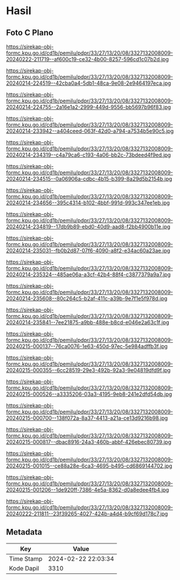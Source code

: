 # Hasil

## Foto C Plano

https://sirekap-obj-formc.kpu.go.id/cd1b/pemilu/pdpr/33/27/13/20/08/3327132008009-20240222-211719--af600c19-ce32-4b00-8257-596cd1c07b2d.jpg

https://sirekap-obj-formc.kpu.go.id/cd1b/pemilu/pdpr/33/27/13/20/08/3327132008009-20240214-224519--42cba0a4-5db1-48ca-9e08-2e9464197eca.jpg

https://sirekap-obj-formc.kpu.go.id/cd1b/pemilu/pdpr/33/27/13/20/08/3327132008009-20240214-224755--2a16e1a2-2999-449d-9556-bb5697b96f83.jpg

https://sirekap-obj-formc.kpu.go.id/cd1b/pemilu/pdpr/33/27/13/20/08/3327132008009-20240214-233942--a404ceed-063f-42d0-a794-a7534b5e90c5.jpg

https://sirekap-obj-formc.kpu.go.id/cd1b/pemilu/pdpr/33/27/13/20/08/3327132008009-20240214-234319--c4a79ca6-c193-4a06-bb2c-73bdeed4f9ed.jpg

https://sirekap-obj-formc.kpu.go.id/cd1b/pemilu/pdpr/33/27/13/20/08/3327132008009-20240214-234515--0a06906a-cdbc-4b15-b399-8a29d5b2154b.jpg

https://sirekap-obj-formc.kpu.go.id/cd1b/pemilu/pdpr/33/27/13/20/08/3327132008009-20240214-234656--395c4314-b102-4bbf-991d-993c347ee1eb.jpg

https://sirekap-obj-formc.kpu.go.id/cd1b/pemilu/pdpr/33/27/13/20/08/3327132008009-20240214-234819--17db9b89-ebd0-40d9-aad8-f2bb4900b11e.jpg

https://sirekap-obj-formc.kpu.go.id/cd1b/pemilu/pdpr/33/27/13/20/08/3327132008009-20240214-235031--fb0b2d87-07f6-4090-a8f2-e34ac60a23ae.jpg

https://sirekap-obj-formc.kpu.go.id/cd1b/pemilu/pdpr/33/27/13/20/08/3327132008009-20240214-235324--485ae06a-a3cf-42b4-88f4-c3877379a9a7.jpg

https://sirekap-obj-formc.kpu.go.id/cd1b/pemilu/pdpr/33/27/13/20/08/3327132008009-20240214-235608--80c264c5-b2af-411c-a39b-9e7f1e5f978d.jpg

https://sirekap-obj-formc.kpu.go.id/cd1b/pemilu/pdpr/33/27/13/20/08/3327132008009-20240214-235841--7ee21875-a9bb-488e-b8cd-e046e2a63c1f.jpg

https://sirekap-obj-formc.kpu.go.id/cd1b/pemilu/pdpr/33/27/13/20/08/3327132008009-20240215-000137--76ca0076-1e63-450d-97ec-5e984adffb3f.jpg

https://sirekap-obj-formc.kpu.go.id/cd1b/pemilu/pdpr/33/27/13/20/08/3327132008009-20240215-000355--6cc28519-29e3-492b-92a3-9e04819dfd9f.jpg

https://sirekap-obj-formc.kpu.go.id/cd1b/pemilu/pdpr/33/27/13/20/08/3327132008009-20240215-000526--a3335206-03a3-4195-9eb8-241e2dfd54db.jpg

https://sirekap-obj-formc.kpu.go.id/cd1b/pemilu/pdpr/33/27/13/20/08/3327132008009-20240215-000700--138f072a-8a37-4413-a21a-ce13d9216b98.jpg

https://sirekap-obj-formc.kpu.go.id/cd1b/pemilu/pdpr/33/27/13/20/08/3327132008009-20240215-000817--dbac8916-24a3-460b-abbf-426ebec80739.jpg

https://sirekap-obj-formc.kpu.go.id/cd1b/pemilu/pdpr/33/27/13/20/08/3327132008009-20240215-001015--ce88a28e-6ca3-4695-b495-cd6869144702.jpg

https://sirekap-obj-formc.kpu.go.id/cd1b/pemilu/pdpr/33/27/13/20/08/3327132008009-20240215-001206--1de920ff-7386-4e5a-8362-d0a8edee4fb4.jpg

https://sirekap-obj-formc.kpu.go.id/cd1b/pemilu/pdpr/33/27/13/20/08/3327132008009-20240222-211811--23f39265-4027-424b-a4d4-b9cf69d178c7.jpg


## Metadata

| Key        | Value               |
| ---------- | ------------------- |
| Time Stamp | 2024-02-22 22:03:34 |
| Kode Dapil | 3310                |



